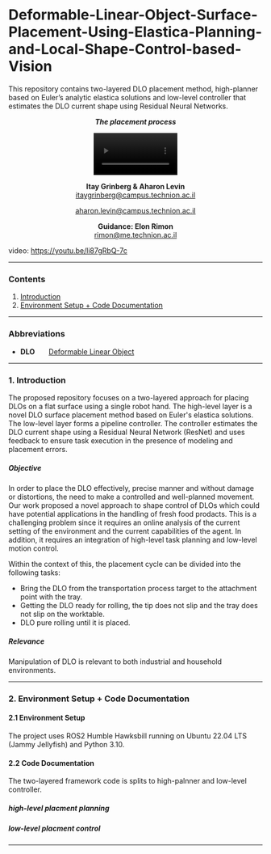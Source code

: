 
# Deformable-Linear-Object-Surface-Placement-Using-Elastica-Planning-and-Local-Shape-Control-based-Vision
This repository contains two-layered DLO placement method, high-planner based on Euler’s analytic elastica solutions and low-level controller that estimates the DLO current shape using Residual Neural Networks.


<!--video of simulation-->

<p align="center">
<b><i>The placement process</i></b>
</p>


<p align="center">
<video src="
" alt="" width="33%">
</p>





<p align="center">
<b>Itay Grinberg & Aharon Levin</b>
<br>
<a href="mailto:itaygrinberg@campus.technion.ac.il" target="_top">itaygrinberg@campus.technion.ac.il</a>
</p>
<p align="center">
<a href="mailto:aharon.levin@campus.technion.ac.il" target="_top">aharon.levin@campus.technion.ac.il</a>
</p>

<p align="center">
<b>Guidance: Elon Rimon</b>
<br>
<a href="mailto:rimon@me.technion.ac.il" target="_top">rimon@me.technion.ac.il</a>
</p>


video: https://youtu.be/li87gRbQ-7c



------------

<a id="top"></a>
### Contents
1. [Introduction](#1.0)
2. [Environment Setup + Code Documentation](#2.0)

------------

### Abbreviations
* **DLO** &nbsp;&nbsp;&nbsp;&nbsp;&nbsp; [Deformable Linear Object](https://en.wikipedia.org/wiki/Soft-body_dynamics)

------------

<a name="1.0"></a>
### 1. Introduction

The proposed repository focuses on a two-layered approach for placing DLOs on a flat surface using a single robot hand.  The high-level layer is a novel DLO surface placement method based on Euler's elastica solutions. 
The low-level layer forms a pipeline controller. The controller estimates the DLO current shape using a Residual Neural Network (ResNet) and uses feedback to ensure task execution in the presence of modeling and placement errors.  

##### Objective

In order to place the DLO effectively, precise manner and without damage or distortions, the need to make a controlled and well-planned movement.
Our work proposed a novel approach to shape control of DLOs which could have potential applications in the handling of fresh food prodacts.
This is a challenging problem since it requires an online analysis of the current setting of the environment and the current capabilities of the agent. In addition, it requires an integration of high-level task planning and low-level motion control. 

Within the context of this, the placement cycle can be divided into the following tasks:

* Bring the DLO from the transportation process target to the attachment point with the tray.
* Getting the DLO ready for rolling, the tip does not slip and the tray does not slip on the worktable.
* DLO pure rolling until it is placed.

##### Relevance
Manipulation of DLO is relevant to both industrial and household environments. 



------------
<a name="2.0"></a>
<!--<div style="text-align:left;">
  <span style="font-size: 1.4em; margin-top: 0.83em; margin-bottom: 0.83em; margin-left: 0; margin-right: 0; font-weight: bold;"> 2. Environment Setup</span><span style="float:right;"><a href="#top">Back to Top</a></span>
</div>-->
### 2. Environment Setup + Code Documentation
#### 2.1 Environment Setup
The project uses ROS2 Humble Hawksbill running on Ubuntu 22.04 LTS (Jammy Jellyfish) and Python 3.10.


#### 2.2 Code Documentation

The two-layered framework code is splits to high-palnner and low-level controller. 

##### high-level placment planning

##### low-level placment control


------------


